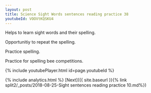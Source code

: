 ```yaml
---
layout: post
title: Science Sight Words sentences reading practice 38
youtubeId: VOOVtKQSKU4
---
```

 
 
Helps to learn sight words and their spelling.

Opportunitiy to repeat the spelling. 

Practice spelling. 
 
Practice for spelling bee competitions. 
 
{% include youtubePlayer.html id=page.youtubeId %}
 
 
{% include analytics.html %} 
[Next]({{ site.baseurl }}{% link  split2/_posts/2018-08-25-Sight sentences reading practice 10.md%})
 

